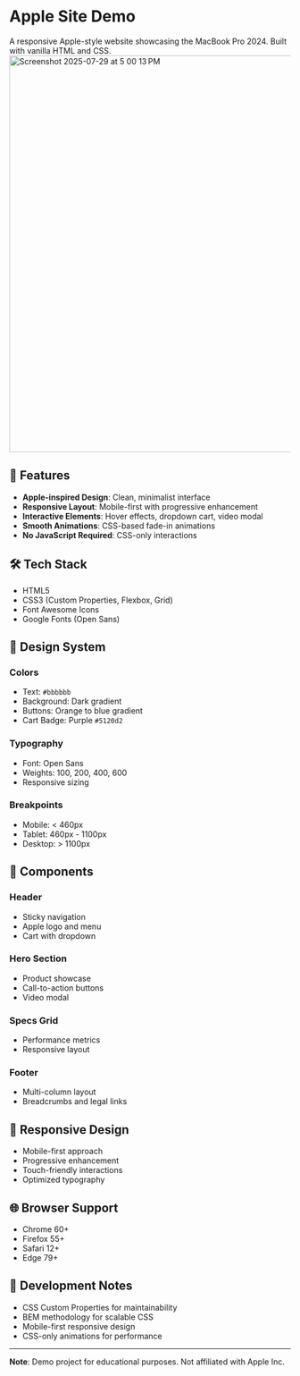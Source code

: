 # Apple Site Demo

A responsive Apple-style website showcasing the MacBook Pro 2024. Built with vanilla HTML and CSS.
<img width="1364" height="710" alt="Screenshot 2025-07-29 at 5 00 13 PM" src="https://github.com/user-attachments/assets/5114de0b-b720-4370-af89-69d924742368" />

## 🚀 Features

- **Apple-inspired Design**: Clean, minimalist interface
- **Responsive Layout**: Mobile-first with progressive enhancement
- **Interactive Elements**: Hover effects, dropdown cart, video modal
- **Smooth Animations**: CSS-based fade-in animations
- **No JavaScript Required**: CSS-only interactions

## 🛠️ Tech Stack

- HTML5
- CSS3 (Custom Properties, Flexbox, Grid)
- Font Awesome Icons
- Google Fonts (Open Sans)

## 🎨 Design System

### Colors
- Text: `#bbbbbb`
- Background: Dark gradient
- Buttons: Orange to blue gradient
- Cart Badge: Purple `#5120d2`

### Typography
- Font: Open Sans
- Weights: 100, 200, 400, 600
- Responsive sizing

### Breakpoints
- Mobile: < 460px
- Tablet: 460px - 1100px
- Desktop: > 1100px

## 🎯 Components

### Header
- Sticky navigation
- Apple logo and menu
- Cart with dropdown

### Hero Section
- Product showcase
- Call-to-action buttons
- Video modal

### Specs Grid
- Performance metrics
- Responsive layout

### Footer
- Multi-column layout
- Breadcrumbs and legal links

## 📱 Responsive Design

- Mobile-first approach
- Progressive enhancement
- Touch-friendly interactions
- Optimized typography

## 🌐 Browser Support

- Chrome 60+
- Firefox 55+
- Safari 12+
- Edge 79+

## 📝 Development Notes

- CSS Custom Properties for maintainability
- BEM methodology for scalable CSS
- Mobile-first responsive design
- CSS-only animations for performance

---

**Note**: Demo project for educational purposes. Not affiliated with Apple Inc. 

